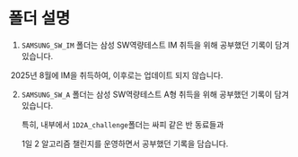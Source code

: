 # 폴더 설명

1. `SAMSUNG_SW_IM` 폴더는 삼성 SW역량테스트 IM 취득을 위해 공부했던 기록이 담겨있습니다.

​	2025년 8월에 IM을 취득하여, 이후로는 업데이트 되지 않습니다.



2. `SAMSUNG_SW_A` 폴더는 삼성 SW역량테스트 A형 취득을 위해 공부했던 기록이 담겨있습니다.

   특히, 내부에서 `1D2A_challenge`폴더는 싸피 같은 반 동료들과

   1일 2 알고리즘 챌린지를 운영하면서 공부했던 기록을 담습니다.

